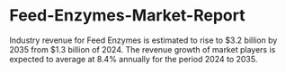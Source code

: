 # Feed-Enzymes-Market-Report
Industry revenue for Feed Enzymes is estimated to rise to $3.2 billion by 2035 from $1.3 billion of 2024. The revenue growth of market players is expected to average at 8.4% annually for the period 2024 to 2035.
